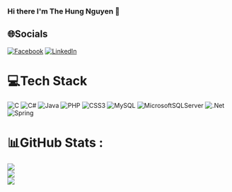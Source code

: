 
### Hi there I'm The Hung Nguyen 👋

## 🌐Socials
[![Facebook](https://img.shields.io/badge/Facebook-%231877F2.svg?logo=Facebook&logoColor=white)](https://facebook.com//hungnguyen8a1/) [![LinkedIn](https://img.shields.io/badge/LinkedIn-%230077B5.svg?logo=linkedin&logoColor=white)](https://linkedin.com/in//thehungnguyenct/)

# 💻Tech Stack
![C](https://img.shields.io/badge/c-%2300599C.svg?style=for-the-badge&logo=c&logoColor=white) ![C#](https://img.shields.io/badge/c%23-%23239120.svg?style=for-the-badge&logo=c-sharp&logoColor=white) ![Java](https://img.shields.io/badge/java-%23ED8B00.svg?style=for-the-badge&logo=java&logoColor=white) ![PHP](https://img.shields.io/badge/php-%23777BB4.svg?style=for-the-badge&logo=php&logoColor=white) ![CSS3](https://img.shields.io/badge/css3-%231572B6.svg?style=for-the-badge&logo=css3&logoColor=white) ![MySQL](https://img.shields.io/badge/mysql-%2300f.svg?style=for-the-badge&logo=mysql&logoColor=white) ![MicrosoftSQLServer](https://img.shields.io/badge/Microsoft%20SQL%20Sever-CC2927?style=for-the-badge&logo=microsoft%20sql%20server&logoColor=white) ![.Net](https://img.shields.io/badge/.NET-5C2D91?style=for-the-badge&logo=.net&logoColor=white) ![Spring](https://img.shields.io/badge/spring-%236DB33F.svg?style=for-the-badge&logo=spring&logoColor=white)
# 📊GitHub Stats :
![](https://github-readme-stats.vercel.app/api?username=hungctu&theme=dark&hide_border=false&include_all_commits=false&count_private=false)<br/>
![](https://github-readme-streak-stats.herokuapp.com/?user=hungctu&theme=dark&hide_border=false)<br/>
![](https://github-readme-stats.vercel.app/api/top-langs/?username=hungctu&theme=dark&hide_border=false&include_all_commits=false&count_private=false&layout=compact)

